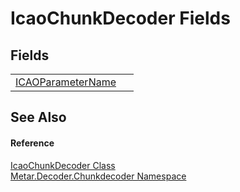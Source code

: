 # IcaoChunkDecoder Fields




## Fields
<table>
<tr>
<td><a href="F_Metar_Decoder_Chunkdecoder_IcaoChunkDecoder_ICAOParameterName.md">ICAOParameterName</a></td>
<td> </td></tr>
</table>

## See Also


#### Reference
<a href="T_Metar_Decoder_Chunkdecoder_IcaoChunkDecoder.md">IcaoChunkDecoder Class</a>  
<a href="N_Metar_Decoder_Chunkdecoder.md">Metar.Decoder.Chunkdecoder Namespace</a>  
